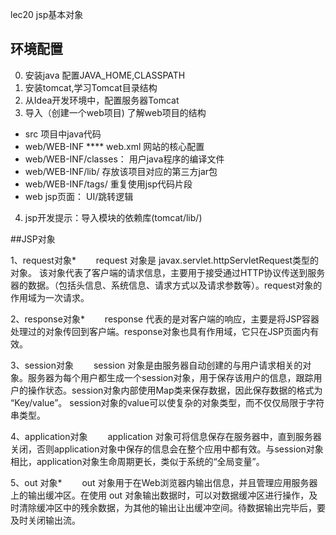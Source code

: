 lec20 jsp基本对象
## 环境配置
0. 安装java 配置JAVA_HOME,CLASSPATH
1. 安装tomcat,学习Tomcat目录结构
2. 从Idea开发环境中，配置服务器Tomcat
3. 导入（创建一个web项目) 了解web项目的结构
- src 项目中java代码
- web/WEB-INF **** web.xml 网站的核心配置
- web/WEB-INF/classes：  用户java程序的编译文件
- web/WEB-INF/lib/  存放该项目对应的第三方jar包
- web/WEB-INF/tags/ 重复使用jsp代码片段
- web jsp页面： UI/跳转逻辑
4. jsp开发提示：导入模块的依赖库(tomcat/lib/)

##JSP对象

1、request对象*
　　request 对象是 javax.servlet.httpServletRequest类型的对象。 该对象代表了客户端的请求信息，主要用于接受通过HTTP协议传送到服务器的数据。（包括头信息、系统信息、请求方式以及请求参数等）。request对象的作用域为一次请求。

2、response对象*
　　response 代表的是对客户端的响应，主要是将JSP容器处理过的对象传回到客户端。response对象也具有作用域，它只在JSP页面内有效。

3、session对象
　　session 对象是由服务器自动创建的与用户请求相关的对象。服务器为每个用户都生成一个session对象，用于保存该用户的信息，跟踪用户的操作状态。session对象内部使用Map类来保存数据，因此保存数据的格式为 “Key/value”。 session对象的value可以使复杂的对象类型，而不仅仅局限于字符串类型。

4、application对象
 　　application 对象可将信息保存在服务器中，直到服务器关闭，否则application对象中保存的信息会在整个应用中都有效。与session对象相比，application对象生命周期更长，类似于系统的“全局变量”。

5、out 对象*
　　out 对象用于在Web浏览器内输出信息，并且管理应用服务器上的输出缓冲区。在使用 out 对象输出数据时，可以对数据缓冲区进行操作，及时清除缓冲区中的残余数据，为其他的输出让出缓冲空间。待数据输出完毕后，要及时关闭输出流。